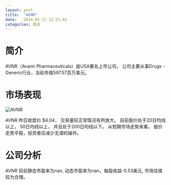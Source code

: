 ```yaml
---
layout: post
title:  "AVNR"
date:   2014-02-17 12:21:41
categories: 观点
---
```


# 简介
AVNR（Avanir Pharmaceuticals）是USA著名上市公司，
公司主要从事Drugs - Generic行业，当前市值597.57百万美元。

# 市场表现

![AVNR](http://finviz.com/chart.ashx?t=AVNR&ty=c&ta=1&p=d&s=l)

AVNR 昨日收盘价 $4.04，
交易量较正常情况有所放大。
目前股价处于20日均线以上，
50日均线以上，
并且处于200日均线以下。
从短期市场走势来看，
股价走势平稳，投资者应减少无谓的操作。

# 公司分析
AVNR 目前静态市盈率为nan, 动态市盈率为nan，每股收益-0.53美元,
市场估值较为合理。
